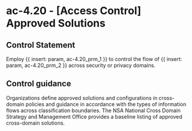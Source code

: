 # ac-4.20 - \[Access Control\] Approved Solutions

## Control Statement

Employ {{ insert: param, ac-4.20_prm_1 }} to control the flow of {{ insert: param, ac-4.20_prm_2 }} across security or privacy domains.

## Control guidance

Organizations define approved solutions and configurations in cross-domain policies and guidance in accordance with the types of information flows across classification boundaries. The NSA National Cross Domain Strategy and Management Office provides a baseline listing of approved cross-domain solutions.
